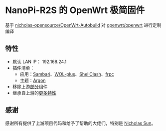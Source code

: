 # NanoPi-R2S 的 OpenWrt 极简固件
基于 [nicholas-opensource/OpenWrt-Autobuild](https://github.com/nicholas-opensource/OpenWrt-Autobuild/tree/21.02_EOL) 对 [openwrt/openwrt](https://github.com/openwrt/openwrt/tree/openwrt-21.02) 进行定制编译

## 特性
- 默认 LAN IP： 192.168.24.1
- 插件清单：
    - 应用：[Samba4](https://github.com/openwrt/luci/tree/openwrt-21.02/applications/luci-app-samba4)、[WOL-plus](https://github.com/msylgj/OpenWrt_luci-app/tree/main/luci-app-services-wolplus)、[ShellClash](https://github.com/juewuy/ShellClash)、[frpc](https://github.com/fatedier/frp)
    - 主题：[Argon](https://github.com/jerrykuku/luci-theme-argon/tree/master)
- 移除上游[部分](https://github.com/RikudouPatrickstar/R2S-OpenWrt/blob/21.02/SCRIPTS/my_prepare_package.sh#L10)组件
- 继承自上游的[更多特性](https://github.com/nicholas-opensource/OpenWrt-Autobuild/tree/21.02_EOL#feature)

## 感谢
感谢所有提供了上游项目代码和给予了帮助的大佬们，特别是 [Nicholas Sun](https://github.com/nicholas-opensource)。
